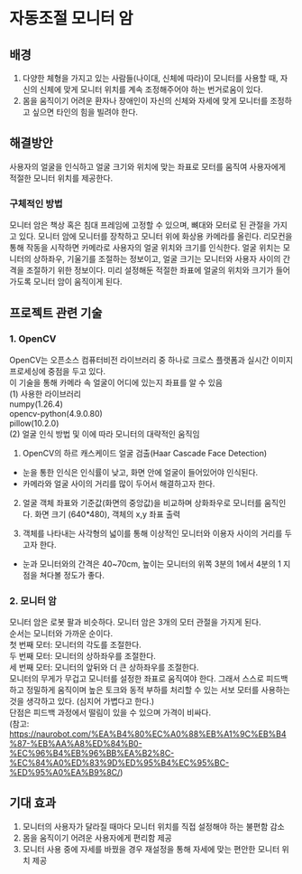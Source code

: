 # 자동조절 모니터 암

## 배경
1. 다양한 체형을 가지고 있는 사람들(나이대, 신체에 따라)이 모니터를 사용할 때, 자신의 신체에 맞게 모니터 위치를 계속 조정해주어야 하는 번거로움이 있다.
2. 몸을 움직이기 어려운 환자나 장애인이 자신의 신체와 자세에 맞게 모니터를 조정하고 싶으면 타인의 힘을 빌려야 한다. 

## 해결방안
 사용자의 얼굴을 인식하고 얼굴 크기와 위치에 맞는 좌표로 모터를 움직여 사용자에게 적절한 모니터 위치를 제공한다. 

### 구체적인 방법
 모니터 암은 책상 혹은 침대 프레임에 고정할 수 있으며, 뼈대와 모터로 된 관절을 가지고 있다. 모니터 암에 모니터를 장착하고 모니터 위에 화상용 카메라를 올린다. 리모컨을 통해 작동을 시작하면 카메라로 사용자의 얼굴 위치와 크기를 인식한다. 얼굴 위치는 모니터의 상하좌우, 기울기를 조절하는 정보이고, 얼굴 크기는 모니터와 사용자 사이의 간격을 조절하기 위한 정보이다. 미리 설정해둔 적절한 좌표에 얼굴의 위치와 크기가 들어가도록 모니터 암이 움직이게 된다. 

## 프로젝트 관련 기술

### 1. OpenCV
OpenCV는 오픈소스 컴퓨터비전 라이브러리 중 하나로 크로스 플랫폼과 실시간 이미지 프로세싱에 중점을 두고 있다.   
이 기술을 통해 카메라 속 얼굴이 어디에 있는지 좌표를 알 수 있음   
(1) 사용한 라이브러리   
numpy(1.26.4)   
opencv-python(4.9.0.80)   
pillow(10.2.0)   
(2) 얼굴 인식 방법 및 이에 따라 모니터의 대략적인 움직임
1. OpenCV의 하르 캐스케이드 얼굴 검출(Haar Cascade Face Detection)
+ 눈을 통한 인식은 인식률이 낮고, 화면 안에 얼굴이 들어있어야 인식된다.
+ 카메라와 얼굴 사이의 거리를 많이 두어서 해결하고자 한다.

2. 얼굴 객체 좌표와 기준값(화면의 중앙값)을 비교하며 상화좌우로 모니터를 움직인다.
화면 크기 (640*480), 객체의 x,y 좌표 출력

3. 객체를 나타내는 사각형의 넓이를 통해 이상적인 모니터와 이용자 사이의 거리를 두고자 한다. 
+ 눈과 모니터와의 간격은 40~70cm, 높이는 모니터의 위쪽 3분의 1에서 4분의 1 지점을 쳐다볼 정도가 좋다.




### 2. 모니터 암
모니터 암은 로봇 팔과 비슷하다. 모니터 암은 3개의 모터 관절을 가지게 된다.   
순서는 모니터와 가까운 순이다.   
첫 번째 모터: 모니터의 각도를 조절한다.   
두 번째 모터: 모니터의 상하좌우를 조절한다.   
세 번째 모터: 모니터의 앞뒤와 더 큰 상하좌우를 조절한다.   
모니터의 무게가 무겁고 모니터를 설정한 좌표로 움직여야 한다. 그래서 스스로 피드백하고 정밀하게 움직이며 높은 토크와 동적 부하를 처리할 수 있는 서보 모터를 사용하는 것을 생각하고 있다. (심지어 가볍다고 한다.)   
단점은 피드백 과정에서 떨림이 있을 수 있으며 가격이 비싸다.   
(참고: https://naurobot.com/%EA%B4%80%EC%A0%88%EB%A1%9C%EB%B4%87-%EB%AA%A8%ED%84%B0-%EC%96%B4%EB%96%BB%EA%B2%8C-%EC%84%A0%ED%83%9D%ED%95%B4%EC%95%BC-%ED%95%A0%EA%B9%8C/)   


## 기대 효과
1. 모니터의 사용자가 달라질 때마다 모니터 위치를 직접 설정해야 하는 불편함 감소
2. 몸을 움직이기 어려운 사용자에게 편리함 제공
3. 모니터 사용 중에 자세를 바꿨을 경우 재설정을 통해 자세에 맞는 편안한 모니터 위치 제공
